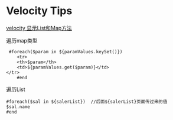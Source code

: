 # Velocity Tips
[velocity 显示List和Map方法]("http://blog.163.com/ydmx_lei/blog/static/7705340520124445156188/")

遍历map类型

	 #foreach($param in ${paramValues.keySet()})  
    	<tr>  
        <th>$param</th>  
        <td>${paramValues.get($param)}</td>  
   	</tr>  
		#end  
		
遍历List

	#foreach($sal in ${salerList})  //后面${salerList}页面传过来的值
    $sal.name  
    #end  		
		
		